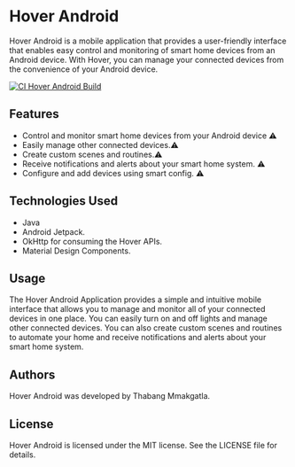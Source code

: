 # Hover Android
Hover Android is a mobile application that provides a user-friendly interface that enables easy control and monitoring of smart home devices from an Android device. With Hover, you can manage your connected devices from the convenience of your Android device.

[![CI Hover Android Build](https://github.com/Teiyem/hover-iot-android/actions/workflows/hover-iot-android-ci.yml/badge.svg)](https://github.com/Teiyem/hover-iot-android/actions/workflows/hover-iot-android-ci.yml)

## Features
* Control and monitor smart home devices from your Android device ⚠️
* Easily manage other connected devices.⚠️
* Create custom scenes and routines.⚠️
* Receive notifications and alerts about your smart home system. ⚠️
* Configure and add devices using smart config. ⚠️

## Technologies Used
* Java
* Android Jetpack.
* OkHttp for consuming the Hover APIs.
* Material Design Components.

## Usage
The Hover Android Application provides a simple and intuitive mobile interface that allows you to manage and monitor all of your connected devices in one place. You can easily turn on and off lights and manage other connected devices. You can also create custom scenes and routines to automate your home and receive notifications and alerts about your smart home system.

## Authors
Hover Android was developed by Thabang Mmakgatla.

## License
Hover Android is licensed under the MIT license. See the LICENSE file for details.
